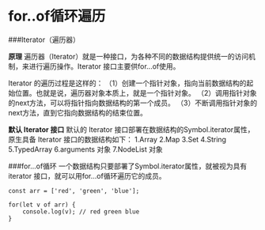 for..of循环遍历
===

###Iterator（遍历器）

**原理**
遍历器（Iterator）就是一种接口，为各种不同的数据结构提供统一的访问机制，来进行遍历操作。Iterator 接口主要供for...of使用。

Iterator 的遍历过程是这样的：
（1）创建一个指针对象，指向当前数据结构的起始位置。也就是说，遍历器对象本质上，就是一个指针对象。
（2）调用指针对象的next方法，可以将指针指向数据结构的第一个成员。
（3）不断调用指针对象的next方法，直到它指向数据结构的结束位置。

**默认 Iterator 接口**
默认的 Iterator 接口部署在数据结构的Symbol.iterator属性，原生具备 Iterator 接口的数据结构如下：
1.Array
2.Map
3.Set
4.String
5.TypedArray
6.arguments 对象
7.NodeList 对象

###for...of循环
一个数据结构只要部署了Symbol.iterator属性，就被视为具有 iterator 接口，就可以用for...of循环遍历它的成员。

    const arr = ['red', 'green', 'blue'];

    for(let v of arr) {
        console.log(v); // red green blue
    }
